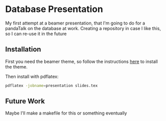# Database Presentation
My first attempt at a beamer presentation, that I'm going to do for a pandaTalk on the database at work. Creating a repository in case I like this, so I can re-use it in the future

## Installation

First you need the beamer theme, so follow the instructions [here](https://www.guidodiepen.nl/2009/04/latex-beamer-diepen-style/) to install the theme.

Then install with pdflatex:

```bash
pdflatex -jobname=presentation slides.tex
```

## Future Work

Maybe I'll make a makefile for this or something eventually
